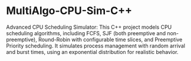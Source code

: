 # MultiAlgo-CPU-Sim-C++
Advanced CPU Scheduling Simulator: This C++ project models CPU scheduling algorithms, including FCFS, SJF (both preemptive and non-preemptive), Round-Robin with configurable time slices, and Preemptive Priority scheduling. It simulates process management with random arrival and burst times, using an exponential distribution for realistic behavior.
